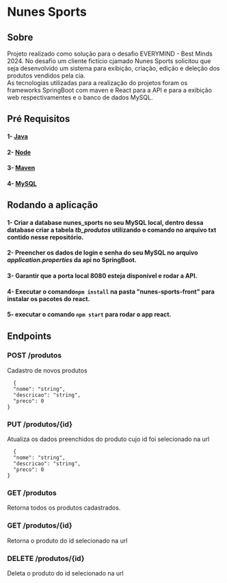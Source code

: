 ﻿# Nunes Sports

 ## Sobre
 Projeto realizado como solução para o desafio EVERYMIND - Best Minds 2024. No desafio um cliente fictício cjamado Nunes Sports solicitou que seja desenvolvido um sistema para exibição, criação, edição e deleção dos produtos vendidos pela cia.  
 As tecnologias utilizadas para a realização do projetos foram os frameworks SpringBoot com maven e React para a API e para a exibição web respectivamentes e o banco de dados MySQL.  

 ## Pré Requisitos
#### 1- [Java](https://www.java.com/en/download/)  
#### 2- [Node](https://nodejs.org/)  
#### 3- [Maven](https://maven.apache.org/download.cgi?.)  
#### 4- [MySQL](https://www.mysql.com/downloads/)  

 ## Rodando a aplicação  
 #### 1- Criar a database nunes_sports no seu MySQL local, dentro dessa database criar a tabela _tb_produtos_ utilizando o comando no arquivo txt contido nesse repositório.  
 #### 2- Preencher os dados de login e senha do seu MySQL no arquivo _application.properties_ da api no SpringBoot.  
 #### 3- Garantir que a porta local 8080 esteja disponível e rodar a API.  
 #### 4- Executar o comando`npm install` na pasta "nunes-sports-front" para instalar os pacotes do react.  
 #### 5- executar o comando `npm start` para rodar o app react.

 ## Endpoints

### **POST** /produtos
Cadastro de novos produtos
```console
  {
  "nome": "string",
  "descricao": "string",
  "preco": 0
}
```
### **PUT** /produtos/{id}
Atualiza os dados preenchidos do produto cujo id foi selecionado na url
```console
  {
  "nome": "string",
  "descricao": "string",
  "preco": 0
}
```

### **GET** /produtos
Retorna todos os produtos cadastrados.

### **GET** /produtos/{id}
Retorna o produto do id selecionado na url

### **DELETE** /produtos/{id}
Deleta o produto do id selecionado na url



 
